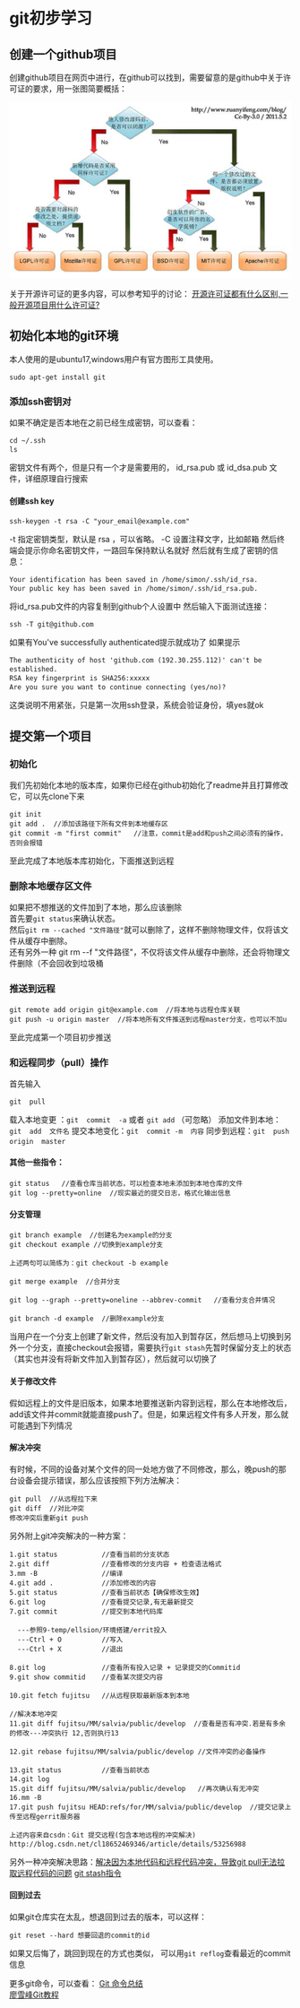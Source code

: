# git初步学习

## 创建一个github项目
创建github项目在网页中进行，在github可以找到，需要留意的是github中关于许可证的要求，用一张图简要概括：

![开源许可证](https://github.com/simonid/Note/blob/master/img/%E5%BC%80%E6%BA%90%E8%AE%B8%E5%8F%AF%E8%AF%81.jpg)

关于开源许可证的更多内容，可以参考知乎的讨论：
[开源许可证都有什么区别,一般开源项目用什么许可证?](https://www.zhihu.com/question/28292322)

## 初始化本地的git环境
本人使用的是ubuntu17,windows用户有官方图形工具使用。
```
sudo apt-get install git
```
### 添加ssh密钥对
如果不确定是否本地在之前已经生成密钥，可以查看：
```
cd ~/.ssh
ls
```
密钥文件有两个，但是只有一个才是需要用的， id_rsa.pub 或 id_dsa.pub 文件，详细原理自行搜索
#### 创建ssh key
```
ssh-keygen -t rsa -C "your_email@example.com"
```
-t 指定密钥类型，默认是 rsa ，可以省略。
-C 设置注释文字，比如邮箱
然后终端会提示你命名密钥文件，一路回车保持默认名就好
然后就有生成了密钥的信息：
```
Your identification has been saved in /home/simon/.ssh/id_rsa.
Your public key has been saved in /home/simon/.ssh/id_rsa.pub.
```
将id_rsa.pub文件的内容复制到github个人设置中
然后输入下面测试连接：
```
ssh -T git@github.com
```
如果有You've successfully authenticated提示就成功了
如果提示
```
The authenticity of host 'github.com (192.30.255.112)' can't be established.
RSA key fingerprint is SHA256:xxxxx
Are you sure you want to continue connecting (yes/no)? 
```
这类说明不用紧张，只是第一次用ssh登录，系统会验证身份，填yes就ok

## 提交第一个项目
### 初始化
我们先初始化本地的版本库，如果你已经在github初始化了readme并且打算修改它，可以先clone下来
```
git init
git add .  //添加该路径下所有文件到本地缓存区
git commit -m "first commit"   //注意，commit是add和push之间必须有的操作，否则会报错
```
至此完成了本地版本库初始化，下面推送到远程
### 删除本地缓存区文件
如果把不想推送的文件加到了本地，那么应该删除<br>
首先要`git status`来确认状态。<br>
然后`git rm --cached "文件路径"`就可以删除了，这样不删除物理文件，仅将该文件从缓存中删除。<br>
还有另外一种 git rm --f  "文件路径"，不仅将该文件从缓存中删除，还会将物理文件删除（不会回收到垃圾桶
### 推送到远程
```
git remote add origin git@example.com  //将本地与远程仓库关联
git push -u origin master  //将本地所有文件推送到远程master分支，也可以不加u
```
至此完成第一个项目初步推送

### 和远程同步（pull）操作
首先输入
```
git  pull
```
载入本地变更 ：`git  commit  -a` 或者 `git add`  （可忽略）
添加文件到本地： `git  add  文件名` 
提交本地变化：`git  commit -m  内容`
同步到远程：`git  push origin  master`
#### 其他一些指令：
```
git status   //查看仓库当前状态，可以检查本地未添加到本地仓库的文件
git log --pretty=online  //现实最近的提交日志，格式化输出信息
```
#### 分支管理
```
git branch example  //创建名为example的分支
git checkout example //切换到example分支

上述两句可以简练为：git checkout -b example

git merge example  //合并分支

git log --graph --pretty=oneline --abbrev-commit   //查看分支合并情况

git branch -d example  //删除example分支
```
当用户在一个分支上创建了新文件，然后没有加入到暂存区，然后想马上切换到另外一个分支，直接checkout会报错，需要执行`git stash`先暂时保留分支上的状态（其实也并没有将新文件加入到暂存区），然后就可以切换了<br>
#### 关于修改文件
假如远程上的文件是旧版本，如果本地要推送新内容到远程，那么在本地修改后，add该文件并commit就能直接push了。但是，如果远程文件有多人开发，那么就可能遇到下列情况
#### 解决冲突
有时候，不同的设备对某个文件的同一处地方做了不同修改，那么，晚push的那台设备会提示错误，那么应该按照下列方法解决：
```
git pull  //从远程拉下来
git diff  //对比冲突
修改冲突后重新git push
```

另外附上git冲突解决的一种方案：
```
1.git status           //查看当前的分支状态
2.git diff             //查看修改的分支内容 + 检查语法格式
3.mm -B                //编译
4.git add .            //添加修改的内容
5.git status           //查看当前状态【确保修改生效】
6.git log              //查看提交记录,有无最新提交
7.git commit           //提交到本地代码库

  ---参照9-temp/ellsion/环境搭建/errit投入
  ---Ctrl + O          //写入
  ---Ctrl + X          //退出

8.git log              //查看所有投入记录 + 记录提交的Commitid
9.git show commitid    //查看某次提交内容

10.git fetch fujitsu   //从远程获取最新版本到本地

//解决本地冲突
11.git diff fujitsu/MM/salvia/public/develop  //查看是否有冲突.若是有多余的修改---冲突执行 12,否则执行13

12.git rebase fujitsu/MM/salvia/public/develop //文件冲突的必备操作

13.git status          //查看当前状态
14.git log
15.git diff fujitsu/MM/salvia/public/develop   //再次确认有无冲突
16.mm -B
17.git push fujitsu HEAD:refs/for/MM/salvia/public/develop  //提交记录上传至远程gerrit服务器

上述内容来自csdn：Git 提交远程(包含本地远程的冲突解决) http://blog.csdn.net/cl18652469346/article/details/53256988
```
另外一种冲突解决思路：[解决因为本地代码和远程代码冲突，导致git pull无法拉取远程代码的问题](http://www.cnblogs.com/huanyou/p/6654813.html)
[git stash指令](http://blog.csdn.net/wh_19910525/article/details/7784901)

#### 回到过去
如果git仓库实在太乱，想退回到过去的版本，可以这样：
```
git reset --hard 想要回退的commit的id
```
如果又后悔了，跳回到现在的方式也类似，
可以用`git reflog`查看最近的commit信息


更多git命令，可以查看：
[Git 命令总结](https://zhuanlan.zhihu.com/p/25892137?utm_source=wechat_session&utm_medium=social&from=singlemessage)<br>
[廖雪峰Git教程](https://www.liaoxuefeng.com/wiki/0013739516305929606dd18361248578c67b8067c8c017b000)<br>